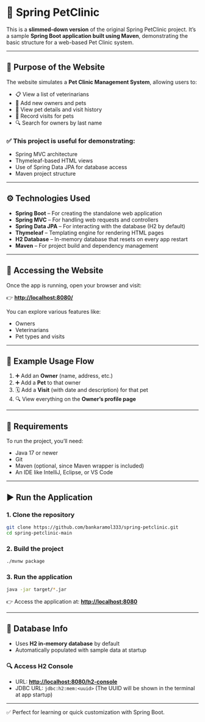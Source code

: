 # 🐾 Spring PetClinic

This is a **slimmed-down version** of the original Spring PetClinic project. It’s a sample **Spring Boot application built using Maven**, demonstrating the basic structure for a web-based Pet Clinic system.

---

## 🧩 Purpose of the Website

The website simulates a **Pet Clinic Management System**, allowing users to:

* 📋 View a list of veterinarians
* 👤 Add new owners and pets
* 🐾 View pet details and visit history
* 📆 Record visits for pets
* 🔍 Search for owners by last name

### ✅ This project is useful for demonstrating:

* Spring MVC architecture
* Thymeleaf-based HTML views
* Use of Spring Data JPA for database access
* Maven project structure

---

## ⚙️ Technologies Used

* **Spring Boot** – For creating the standalone web application
* **Spring MVC** – For handling web requests and controllers
* **Spring Data JPA** – For interacting with the database (H2 by default)
* **Thymeleaf** – Templating engine for rendering HTML pages
* **H2 Database** – In-memory database that resets on every app restart
* **Maven** – For project build and dependency management

---

## 🔗 Accessing the Website

Once the app is running, open your browser and visit:

👉 **[http://localhost:8080/](http://localhost:8080/)**

You can explore various features like:

* Owners
* Veterinarians
* Pet types and visits

---

## 🧪 Example Usage Flow

1. ➕ Add an **Owner** (name, address, etc.)
2. ➕ Add a **Pet** to that owner
3. 🗓️ Add a **Visit** (with date and description) for that pet
4. 🔍 View everything on the **Owner’s profile page**

---

## 🔧 Requirements

To run the project, you’ll need:

* Java 17 or newer
* Git
* Maven (optional, since Maven wrapper is included)
* An IDE like IntelliJ, Eclipse, or VS Code

---

## ▶️ Run the Application

### 1. Clone the repository

```bash
git clone https://github.com/bankaramol333/spring-petclinic.git
cd spring-petclinic-main
```

### 2. Build the project

```bash
./mvnw package
```

### 3. Run the application

```bash
java -jar target/*.jar
```

👉 Access the application at: **[http://localhost:8080](http://localhost:8080)**

---

## 💾 Database Info

* Uses **H2 in-memory database** by default
* Automatically populated with sample data at startup

### 🔍 Access H2 Console

* URL: **[http://localhost:8080/h2-console](http://localhost:8080/h2-console)**
* JDBC URL: `jdbc:h2:mem:<uuid>` (The UUID will be shown in the terminal at app startup)

---

✅ Perfect for learning or quick customization with Spring Boot.

